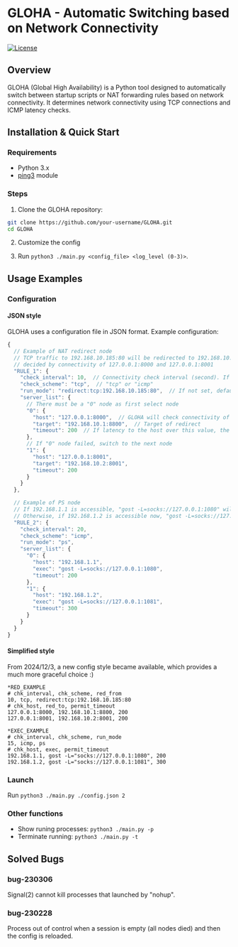 # GLOHA - Automatic Switching based on Network Connectivity

[![License](https://img.shields.io/badge/license-GPL--3.0-blue.svg)](LICENSE)

## Overview

GLOHA (Global High Availability) is a Python tool designed to automatically switch between startup scripts or NAT forwarding rules based on network connectivity. It determines network connectivity using TCP connections and ICMP latency checks.

## Installation & Quick Start

### Requirements

- Python 3.x
- [ping3](https://pypi.org/project/ping3/) module

### Steps

1. Clone the GLOHA repository:  

```bash
git clone https://github.com/your-username/GLOHA.git
cd GLOHA
```
   
2. Customize the config  

3. Run `python3 ./main.py <config_file> <log_level (0-3)>`.  


## Usage Examples

### Configuration

#### JSON style

GLOHA uses a configuration file in JSON format. Example configuration:  

```javascript
{
  // Example of NAT redirect node
  // TCP traffic to 192.168.10.185:80 will be redirected to 192.168.10.1:8800 or 192.168.10.2:8001,
  // decided by connectivity of 127.0.0.1:8000 and 127.0.0.1:8001
  "RULE_1": {
    "check_interval": 10,  // Connectivity check interval (second). If not set, default is 20
    "check_scheme": "tcp",  // "tcp" or "icmp"
    "run_mode": "redirect:tcp:192.168.10.185:80",  // If not set, default is "ps"
    "server_list": {
      // There must be a "0" node as first select node
      "0": {
        "host": "127.0.0.1:8000",  // GLOHA will check connectivity of this host
        "target": "192.168.10.1:8800",  // Target of redirect
        "timeout": 200  // If latency to the host over this value, the node is seen as unavaliable
      },
      // If "0" node failed, switch to the next node
      "1": {
        "host": "127.0.0.1:8001",
        "target": "192.168.10.2:8001",
        "timeout": 200
      }
    }
  },

  // Example of PS node
  // If 192.168.1.1 is accessible, "gost -L=socks://127.0.0.1:1080" will be executed
  // Otherwise, if 192.168.1.2 is accessible now, "gost -L=socks://127.0.0.1:1081" will be executed
  "RULE_2": {
    "check_interval": 20,
    "check_scheme": "icmp",
    "run_mode": "ps",
    "server_list": {
      "0": {
        "host": "192.168.1.1",
        "exec": "gost -L=socks://127.0.0.1:1080",
        "timeout": 200
      },
      "1": {
        "host": "192.168.1.2",
        "exec": "gost -L=socks://127.0.0.1:1081",
        "timeout": 300
      }
    }
  }
}
```

#### Simplified style

From 2024/12/3, a new config style became available, which provides a much more graceful choice :)

```text
*RED_EXAMPLE
# chk_interval, chk_scheme, red_from
10, tcp, redirect:tcp:192.168.10.185:80
# chk_host, red_to, permit_timeout
127.0.0.1:8000, 192.168.10.1:8800, 200
127.0.0.1:8001, 192.168.10.2:8001, 200

*EXEC_EXAMPLE
# chk_interval, chk_scheme, run_mode
15, icmp, ps
# chk_host, exec, permit_timeout
192.168.1.1, gost -L="socks://127.0.0.1:1080", 200
192.168.1.2, gost -L="socks://127.0.0.1:1081", 300
```

### Launch

Run `python3 ./main.py ./config.json 2`  

### Other functions

- Show runing processes: `python3 ./main.py -p`  
- Terminate running: `python3 ./main.py -t`  

## Solved Bugs

### bug-230306
Signal(2) cannot kill processes that launched by "nohup".

### bug-230228
Process out of control when a session is empty (all nodes died) and then the config is reloaded.

